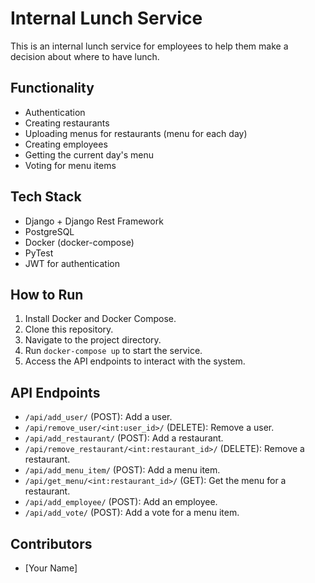 # Internal Lunch Service

This is an internal lunch service for employees to help them make a decision about where to have lunch.

## Functionality

- Authentication
- Creating restaurants
- Uploading menus for restaurants (menu for each day)
- Creating employees
- Getting the current day's menu
- Voting for menu items

## Tech Stack

- Django + Django Rest Framework
- PostgreSQL
- Docker (docker-compose)
- PyTest
- JWT for authentication

## How to Run

1. Install Docker and Docker Compose.
2. Clone this repository.
3. Navigate to the project directory.
4. Run `docker-compose up` to start the service.
5. Access the API endpoints to interact with the system.

## API Endpoints

- `/api/add_user/` (POST): Add a user.
- `/api/remove_user/<int:user_id>/` (DELETE): Remove a user.
- `/api/add_restaurant/` (POST): Add a restaurant.
- `/api/remove_restaurant/<int:restaurant_id>/` (DELETE): Remove a restaurant.
- `/api/add_menu_item/` (POST): Add a menu item.
- `/api/get_menu/<int:restaurant_id>/` (GET): Get the menu for a restaurant.
- `/api/add_employee/` (POST): Add an employee.
- `/api/add_vote/` (POST): Add a vote for a menu item.

## Contributors

- [Your Name]
